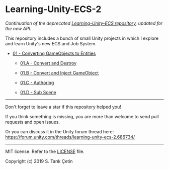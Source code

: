 # Learning-Unity-ECS-2
_Continuation of the deprecated [Learning-Unity-ECS repository](https://github.com/starikcetin/Learning-Unity-ECS), updated for the new API._

This repository includes a bunch of small Unity projects in which I explore and learn Unity's new ECS and Job System.

- [01 - Converting GameObjects to Entities](/01%20-%20Converting%20GameObjects%20to%20Entities)

  - [01.A - Convert and Destroy](/01%20-%20Converting%20GameObjects%20to%20Entities/Assets/01.A%20-%20Convert%20and%20Destroy)

  - [01.B - Convert and Inject GameObject](/01%20-%20Converting%20GameObjects%20to%20Entities/Assets/01.B%20-%20Convert%20and%20Inject%20GameObject)

  - [01.C - Authoring](/01%20-%20Converting%20GameObjects%20to%20Entities/Assets/01.C%20-%20Authoring)

  - [01.D - Sub Scene](/01%20-%20Converting%20GameObjects%20to%20Entities/Assets/01.D%20-%20Sub%20Scene)

----

Don't forget to leave a star if this repository helped you!

If you think something is missing, you are more than welcome to send pull requests and open issues.

Or you can discuss it in the Unity forum thread here: https://forum.unity.com/threads/learning-unity-ecs-2.686734/

----

MIT license. Refer to the [LICENSE](/LICENSE) file.

Copyright (c) 2019 S. Tarık Çetin
